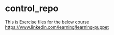 # control_repo

This is Exercise files for the below course 
https://www.linkedin.com/learning/learning-puppet
